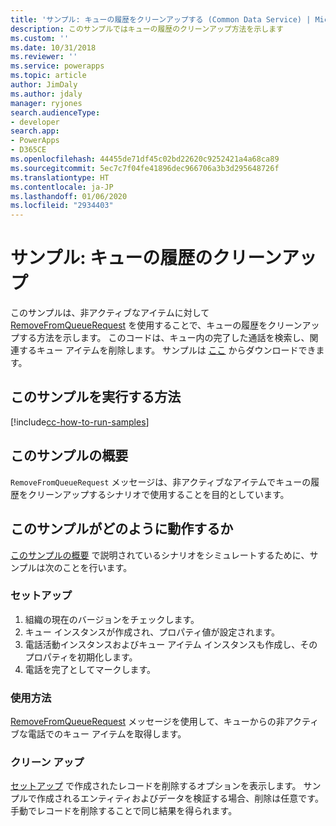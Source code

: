 ```yaml
---
title: 'サンプル: キューの履歴をクリーンアップする (Common Data Service) | Microsoft Docs'
description: このサンプルではキューの履歴のクリーンアップ方法を示します
ms.custom: ''
ms.date: 10/31/2018
ms.reviewer: ''
ms.service: powerapps
ms.topic: article
author: JimDaly
ms.author: jdaly
manager: ryjones
search.audienceType:
- developer
search.app:
- PowerApps
- D365CE
ms.openlocfilehash: 44455de71df45c02bd22620c9252421a4a68ca89
ms.sourcegitcommit: 5ec7c7f04fe41896dec966706a3b3d295648726f
ms.translationtype: HT
ms.contentlocale: ja-JP
ms.lasthandoff: 01/06/2020
ms.locfileid: "2934403"
---
```

# <a name="sample-clean-up-history-for-a-queue"></a>サンプル: キューの履歴のクリーンアップ

<!-- https://docs.microsoft.com/dynamics365/customer-engagement/developer/sample-clean-up-history-queue-early-bound -->

 このサンプルは、非アクティブなアイテムに対して [RemoveFromQueueRequest](https://docs.microsoft.com/dotnet/api/microsoft.crm.sdk.messages.removefromqueuerequest?view=dynamics-general-ce-9) を使用することで、キューの履歴をクリーンアップする方法を示します。 このコードは、キュー内の完了した通話を検索し、関連するキュー アイテムを削除します。 サンプルは [ここ](https://github.com/Microsoft/PowerApps-Samples/tree/master/cds/orgsvc/C%23/CleanHistoryQueue) からダウンロードできます。

## <a name="how-to-run-this-sample"></a>このサンプルを実行する方法

[!include[cc-how-to-run-samples](../../includes/cc-how-to-run-samples.md)]

## <a name="what-this-sample-does"></a>このサンプルの概要

`RemoveFromQueueRequest` メッセージは、非アクティブなアイテムでキューの履歴をクリーンアップするシナリオで使用することを目的としています。

## <a name="how-this-sample-works"></a>このサンプルがどのように動作するか

[このサンプルの概要](#what-this-sample-does) で説明されているシナリオをシミュレートするために、サンプルは次のことを行います。

### <a name="setup"></a>セットアップ

1. 組織の現在のバージョンをチェックします。
2. キュー インスタンスが作成され、プロパティ値が設定されます。
3. 電話活動インスタンスおよびキュー アイテム インスタンスも作成し、そのプロパティを初期化します。
4. 電話を完了としてマークします。 

### <a name="demonstrate"></a>使用方法

[RemoveFromQueueRequest](https://docs.microsoft.com/dotnet/api/microsoft.crm.sdk.messages.removefromqueuerequest?view=dynamics-general-ce-9) メッセージを使用して、キューからの非アクティブな電話でのキュー アイテムを取得します。

### <a name="clean-up"></a>クリーン アップ

[セットアップ](#setup) で作成されたレコードを削除するオプションを表示します。 サンプルで作成されるエンティティおよびデータを検証する場合、削除は任意です。 手動でレコードを削除することで同じ結果を得られます。
